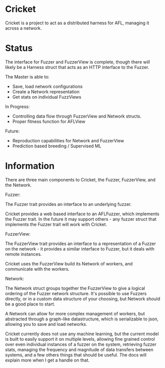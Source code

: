 # Cricket
Cricket is a project to act as a distributed harness for AFL, managing it
across a network.

# Status
The interface for Fuzzer and FuzzerView is complete, though there will likely
be a Harness struct that acts as an HTTP interface to the Fuzzer.

The Master is able to:
* Save, load network configurations
* Create a Network representation
* Get stats on individual FuzzViews

In Progress:
* Controlling data flow through FuzzerView and Network structs.
* Proper fitness function for AFLView

Future:
* Reproduction capabilities for Network and FuzzerView
* Prediction based breeding / Supervised ML

# Information

There are three main components to Cricket, the Fuzzer, FuzzerView, and the
Network.

Fuzzer:

The Fuzzer trait provides an interface to an underlying fuzzer.

Cricket provides a web based interface to an AFLFuzzer, which implements the
Fuzzer trait. In the future it may support others - any fuzzer struct that
implements the Fuzzer trait will work with Cricket.

FuzzerView:

The FuzzerView trait provides an interface to a representation of a Fuzzer on
the network - it provides a similar interface to Fuzzer, but it deals with
remote instances.

Cricket uses the FuzzerView build its Network of workers, and communicate with
the workers.

Network:

The Network struct groups together the FuzzerView to give a logical ordering
of the Fuzzer network structure. It's possible to use Fuzzers directly, or in
a custom data structure of your choosing, but Network should be a good place to
start.

A Network can allow for more complex management of workers, but abstracted
through a graph-like datastructure, which is serializable to json, allowing you
to save and load networks.


Cricket currently does not use any machine learning, but the current model is
built to easily support it on multiple levels, allowing fine grained control
over even individual instances of a fuzzer on the system, retrieving fuzzer
stats, managing the frequency and magnitude of data transfers between systems,
and a few others things that should be useful. The docs will explain more when
I get a handle on that.
